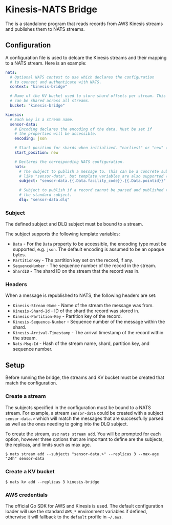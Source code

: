 # Kinesis-NATS Bridge

The is a standalone program that reads records from AWS Kinesis streams and publishes them to NATS streams.

## Configuration

A configuration file is used to delcare the Kinesis streams and their mapping to a NATS stream. Here is an example:

```yaml
nats:
  # Optional NATS context to use which declares the configuration
  # to connect and authenticate with NATS.
  context: "kinesis-bridge"

  # Name of the KV bucket used to store shard offsets per stream. This
  # can be shared across all streams.
  bucket: "kinesis-bridge"

kinesis:
  # Each key is a stream name.
  sensor-data:
    # Encoding declares the encoding of the data. Must be set if
    # the properties will be accessible.
    encoding: json

    # Start position for shards when initialized. "earliest" or "new" (default).
    start_position: new

    # Declares the corresponding NATS configuration.
    nats:
      # The subject to publish a message to. This can be a concrete subject
      # like "sensor-data", but template variables are also supported (see below).
      subject: "sensor-data.{{.Data.facility_code}}.{{.Data.pointid}}"

      # Subject to publish if a record cannot be parsed and published to
      # the standard subject.
      dlq: "sensor-data.dlq"
```

### Subject

The defined subject and DLQ subject must be bound to a stream.

The subject supports the following template variables:

- `Data` - For the `Data` property to be accessible, the encoding type must be supported, e.g. `json`. The default encoding is assumed to be an opaque bytes.
- `PartitionKey` - The partition key set on the record, if any.
- `SequenceNumber` - The sequence number of the record in the stream.
- `ShardID` - The shard ID on the stream that the record was in.

### Headers

When a message is republished to NATS, the following headers are set:

- `Kinesis-Stream-Name` - Name of the stream the message was from.
- `Kinesis-Shard-Id` - ID of the shard the record was stored in.
- `Kinesis-Partition-Key` - Partition key of the record.
- `Kinesis-Sequence-Number` - Sequence number of the message within the shard.
- `Kinesis-Arrival-Timestamp` - The arrival timestamp of the record within the stream.
- `Nats-Msg-Id` - Hash of the stream name, shard, partition key, and sequence number.

## Setup

Before running the bridge, the streams and KV bucket must be created that match the configuration.

### Create a stream

The subjects specified in the configuration must be bound to a NATS stream. For example, a stream `sensor-data` could be created with a subject `sensor-data.>` which will match the messages that are successfully parsed as well as the ones needing to going into the DLQ subject.

To create the stream, use `nats stream add`. You will be prompted for each option, however three options that are important to define are the subjects, the replicas, and limits such as max age.

```
$ nats stream add --subjects "sensor-data.>" --replicas 3 --max-age "24h" sensor-data
```

### Create a KV bucket

```
$ nats kv add --replicas 3 kinesis-bridge
```

### AWS credentials

The official Go SDK for AWS and Kinesis is used. The default configuration loader will use the standard `AWS_*` environment variables if defined, otherwise it will fallback to the `default` profile in `~/.aws`.
